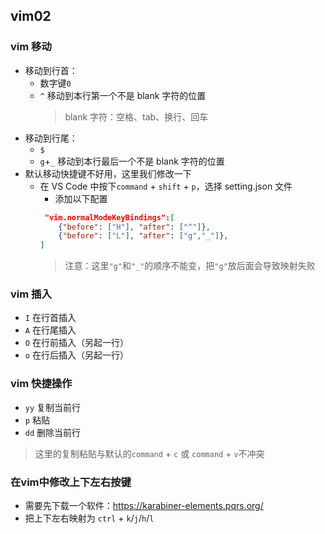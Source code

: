 ## vim02

### vim 移动

- 移动到行首：
  - 数字键`0`
  - `^` 移动到本行第一个不是 blank 字符的位置
    > blank 字符：空格、tab、换行、回车
- 移动到行尾：
  - `$`
  - `g`+`_` 移动到本行最后一个不是 blank 字符的位置
- 默认移动快捷键不好用，这里我们修改一下
  - 在 VS Code 中按下`command` + `shift` + `p`，选择 setting.json 文件
    - 添加以下配置
    ```json
     "vim.normalModeKeyBindings":[
        {"before": ["H"], "after": ["^"]},
        {"before": ["L"], "after": ["g","_"]},
    ]
    ```
    > 注意：这里`"g"`和`"_"`的顺序不能变，把`"g"`放后面会导致映射失败

### vim 插入

- `I` 在行首插入
- `A` 在行尾插入
- `O` 在行前插入（另起一行）
- `o` 在行后插入（另起一行）

### vim 快捷操作

* `yy` 复制当前行
* `p` 粘贴
* `dd` 删除当前行

> 这里的复制粘贴与默认的`command` + `c` 或 `command` + `v`不冲突

### 在vim中修改上下左右按键

* 需要先下载一个软件：https://karabiner-elements.pqrs.org/
* 把上下左右映射为 `ctrl` + `k`/`j`/`h`/`l`